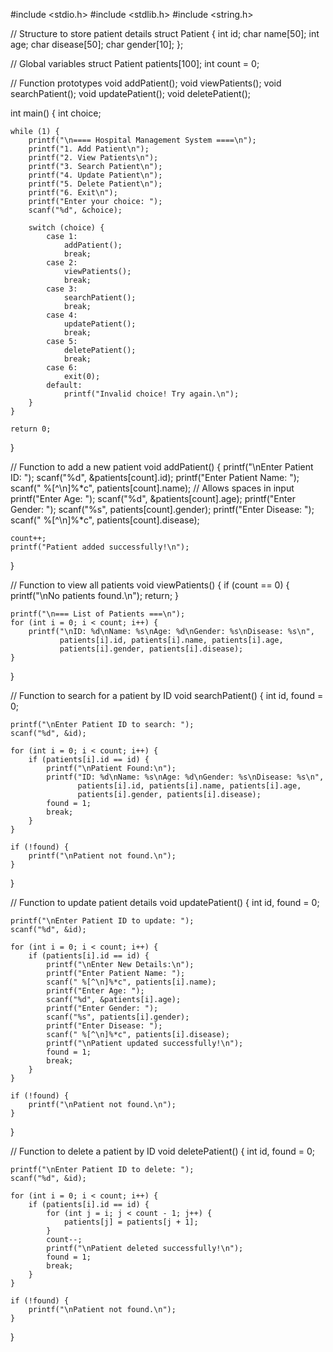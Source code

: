 #include <stdio.h>
#include <stdlib.h>
#include <string.h>

// Structure to store patient details
struct Patient {
    int id;
    char name[50];
    int age;
    char disease[50];
    char gender[10];
};

// Global variables
struct Patient patients[100];
int count = 0;

// Function prototypes
void addPatient();
void viewPatients();
void searchPatient();
void updatePatient();
void deletePatient();

int main() {
    int choice;

    while (1) {
        printf("\n==== Hospital Management System ====\n");
        printf("1. Add Patient\n");
        printf("2. View Patients\n");
        printf("3. Search Patient\n");
        printf("4. Update Patient\n");
        printf("5. Delete Patient\n");
        printf("6. Exit\n");
        printf("Enter your choice: ");
        scanf("%d", &choice);

        switch (choice) {
            case 1:
                addPatient();
                break;
            case 2:
                viewPatients();
                break;
            case 3:
                searchPatient();
                break;
            case 4:
                updatePatient();
                break;
            case 5:
                deletePatient();
                break;
            case 6:
                exit(0);
            default:
                printf("Invalid choice! Try again.\n");
        }
    }

    return 0;
}

// Function to add a new patient
void addPatient() {
    printf("\nEnter Patient ID: ");
    scanf("%d", &patients[count].id);
    printf("Enter Patient Name: ");
    scanf(" %[^\n]%*c", patients[count].name); // Allows spaces in input
    printf("Enter Age: ");
    scanf("%d", &patients[count].age);
    printf("Enter Gender: ");
    scanf("%s", patients[count].gender);
    printf("Enter Disease: ");
    scanf(" %[^\n]%*c", patients[count].disease);

    count++;
    printf("Patient added successfully!\n");
}

// Function to view all patients
void viewPatients() {
    if (count == 0) {
        printf("\nNo patients found.\n");
        return;
    }

    printf("\n=== List of Patients ===\n");
    for (int i = 0; i < count; i++) {
        printf("\nID: %d\nName: %s\nAge: %d\nGender: %s\nDisease: %s\n",
               patients[i].id, patients[i].name, patients[i].age,
               patients[i].gender, patients[i].disease);
    }
}

// Function to search for a patient by ID
void searchPatient() {
    int id, found = 0;

    printf("\nEnter Patient ID to search: ");
    scanf("%d", &id);

    for (int i = 0; i < count; i++) {
        if (patients[i].id == id) {
            printf("\nPatient Found:\n");
            printf("ID: %d\nName: %s\nAge: %d\nGender: %s\nDisease: %s\n",
                   patients[i].id, patients[i].name, patients[i].age,
                   patients[i].gender, patients[i].disease);
            found = 1;
            break;
        }
    }

    if (!found) {
        printf("\nPatient not found.\n");
    }
}

// Function to update patient details
void updatePatient() {
    int id, found = 0;

    printf("\nEnter Patient ID to update: ");
    scanf("%d", &id);

    for (int i = 0; i < count; i++) {
        if (patients[i].id == id) {
            printf("\nEnter New Details:\n");
            printf("Enter Patient Name: ");
            scanf(" %[^\n]%*c", patients[i].name);
            printf("Enter Age: ");
            scanf("%d", &patients[i].age);
            printf("Enter Gender: ");
            scanf("%s", patients[i].gender);
            printf("Enter Disease: ");
            scanf(" %[^\n]%*c", patients[i].disease);
            printf("\nPatient updated successfully!\n");
            found = 1;
            break;
        }
    }

    if (!found) {
        printf("\nPatient not found.\n");
    }
}

// Function to delete a patient by ID
void deletePatient() {
    int id, found = 0;

    printf("\nEnter Patient ID to delete: ");
    scanf("%d", &id);

    for (int i = 0; i < count; i++) {
        if (patients[i].id == id) {
            for (int j = i; j < count - 1; j++) {
                patients[j] = patients[j + 1];
            }
            count--;
            printf("\nPatient deleted successfully!\n");
            found = 1;
            break;
        }
    }

    if (!found) {
        printf("\nPatient not found.\n");
    }
}
